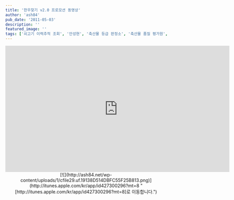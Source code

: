 ```yaml
---
title: '한우찾기 v2.0 프로모션 동영상'
author: 'ash84'
pub_date: '2011-05-03'
description: ''
featured_image: ''
tags: ['쇠고기 이력추적 조회', '안성현', '축산물 등급 판정소', '축산물 품질 평가원', '한우어플', '한우찾기']
---
```



<center><iframe frameborder="0" height="394" src="http://player.vimeo.com/video/23181756?title=0&byline=0&portrait=0" width="700"></iframe>[![](http://ash84.net/wp-content/uploads/1/cfile29.uf.19138D514DBFC55F25B813.png)](http://itunes.apple.com/kr/app/id427300296?mt=8 "[http://itunes.apple.com/kr/app/id427300296?mt=8]로 이동합니다.")

</center>

